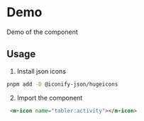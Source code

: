 # Demo

Demo of the component

## Usage

1. Install json icons

```bash
pnpm add -D @iconify-json/hugeicons
```

2. Import the component

```html
 <m-icon name="tabler:activity"></m-icon>
```

